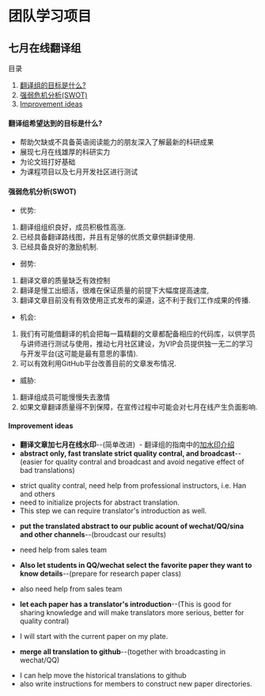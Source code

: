 # 团队学习项目

## 七月在线翻译组
  目录
 1. [翻译组的目标是什么?](#翻译组希望达到的目标是什么)
 2. [强弱危机分析(SWOT)](#强弱危机分析swot)
 3. [Improvement ideas](#improvement-ideas)

#### 翻译组希望达到的目标是什么?
 * 帮助欠缺或不具备英语阅读能力的朋友深入了解最新的科研成果
 * 展现七月在线雄厚的科研实力
 * 为论文班打好基础
 * 为课程项目以及七月开发社区进行测试 
 
#### 强弱危机分析(SWOT)
* 优势: 
 1. 翻译组组织良好，成员积极性高涨. 
 2. 已经具备翻译路线图，并且有足够的优质文章供翻译使用. 
 3. 已经具备良好的激励机制.
* 弱势: 
 1. 翻译文章的质量缺乏有效控制
 2. 翻译是慢工出细活，很难在保证质量的前提下大幅度提高速度, 
 3. 翻译文章目前没有有效使用正式发布的渠道，这不利于我们工作成果的传播. 
* 机会: 
 1. 我们有可能借翻译的机会把每一篇精翻的文章都配备相应的代码库，以供学员与讲师进行测试与使用，推动七月社区建设，为VIP会员提供独一无二的学习与开发平台(这可能是最有意思的事情). 
 2. 可以有效利用GitHub平台改善目前的文章发布情况.
* 威胁: 
 1. 翻译组成员可能慢慢失去激情 
 2. 如果文章翻译质量得不到保障，在宣传过程中可能会对七月在线产生负面影响.

#### Improvement ideas
 * **翻译文章加七月在线水印**--(简单改进)
  - 翻译组的指南中的[加水印介绍](https://github.com/JulyEdu-PaperTranslation/Tutorial/blob/master/arXiv_paper_translation.md#latex-配置)
 * **abstract only, fast translate strict quality contral, and broadcast**--(easier for quality contral and broadcast and avoid negative effect of bad translations)
  - strict quality contral, need help from professional instructors, i.e. Han and others
  - need to initialize projects for abstract translation.
  - This step we can require translator's introduction as well.
 * **put the translated abstract to our public acount of wechat/QQ/sina and other channels**--(broudcast our results)
  - need help from sales team
 * **Also let students in QQ/wechat select the favorite paper they want to know details**--(prepare for research paper class)
  - also need help from sales team
 * **let each paper has a translator's introduction**--(This is good for sharing knowledge and will make translators more serious, better for quality contral)
  - I will start with the current paper on my plate.
 * **merge all translation to github**--(together with broadcasting in wechat/QQ)
  - I can help move the historical translations to github
  - also write instructions for members to construct new paper directories.
